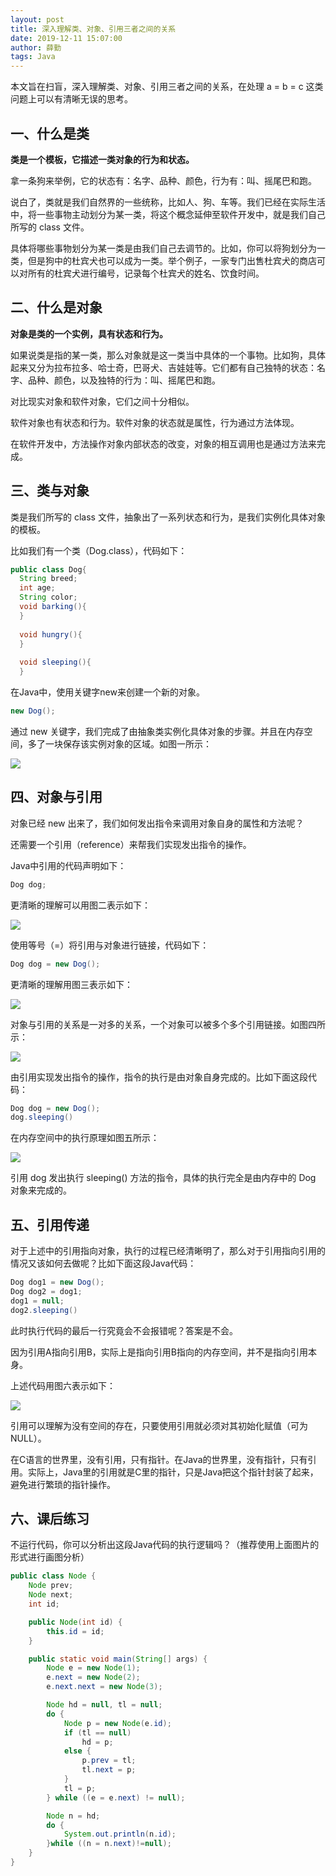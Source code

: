 ```yaml
---
layout: post
title: 深入理解类、对象、引用三者之间的关系
date: 2019-12-11 15:07:00
author: 薛勤
tags: Java
---
```

本文旨在扫盲，深入理解类、对象、引用三者之间的关系，在处理 a = b = c 这类问题上可以有清晰无误的思考。

## 一、什么是类

**类是一个模板，它描述一类对象的行为和状态。**

拿一条狗来举例，它的状态有：名字、品种、颜色，行为有：叫、摇尾巴和跑。

说白了，类就是我们自然界的一些统称，比如人、狗、车等。我们已经在实际生活中，将一些事物主动划分为某一类，将这个概念延伸至软件开发中，就是我们自己所写的 class 文件。

具体将哪些事物划分为某一类是由我们自己去调节的。比如，你可以将狗划分为一类，但是狗中的杜宾犬也可以成为一类。举个例子，一家专门出售杜宾犬的商店可以对所有的杜宾犬进行编号，记录每个杜宾犬的姓名、饮食时间。

## 二、什么是对象

**对象是类的一个实例，具有状态和行为。**

如果说类是指的某一类，那么对象就是这一类当中具体的一个事物。比如狗，具体起来又分为拉布拉多、哈士奇，巴哥犬、吉娃娃等。它们都有自己独特的状态：名字、品种、颜色，以及独特的行为：叫、摇尾巴和跑。

对比现实对象和软件对象，它们之间十分相似。

软件对象也有状态和行为。软件对象的状态就是属性，行为通过方法体现。

在软件开发中，方法操作对象内部状态的改变，对象的相互调用也是通过方法来完成。

## 三、类与对象

类是我们所写的 class 文件，抽象出了一系列状态和行为，是我们实例化具体对象的模板。

比如我们有一个类（Dog.class），代码如下：

```java
public class Dog{
  String breed;
  int age;
  String color;
  void barking(){
  }
 
  void hungry(){
  }
 
  void sleeping(){
  }
```
在Java中，使用关键字new来创建一个新的对象。

```java
new Dog();
```
通过 new 关键字，我们完成了由抽象类实例化具体对象的步骤。并且在内存空间，多了一块保存该实例对象的区域。如图一所示：

![](./20191211深入理解类对象引用三者之间的关系/1136672-20191211150533264-143077106.png)

## 四、对象与引用

对象已经 new 出来了，我们如何发出指令来调用对象自身的属性和方法呢？

还需要一个引用（reference）来帮我们实现发出指令的操作。

Java中引用的代码声明如下：
```java
Dog dog;
```
更清晰的理解可以用图二表示如下：

![](./20191211深入理解类对象引用三者之间的关系/1136672-20191211150533563-870118169.png)

使用等号（=）将引用与对象进行链接，代码如下：
```java
Dog dog = new Dog();
```
更清晰的理解用图三表示如下：

![](./20191211深入理解类对象引用三者之间的关系/1136672-20191211150533867-1623661035.png)

对象与引用的关系是一对多的关系，一个对象可以被多个多个引用链接。如图四所示：

![](./20191211深入理解类对象引用三者之间的关系/1136672-20191211150534159-2035333084.png)

由引用实现发出指令的操作，指令的执行是由对象自身完成的。比如下面这段代码：
```java
Dog dog = new Dog();
dog.sleeping()
```
在内存空间中的执行原理如图五所示：

![](./20191211深入理解类对象引用三者之间的关系/1136672-20191211150534437-1750203380.png)

引用 dog 发出执行 sleeping() 方法的指令，具体的执行完全是由内存中的 Dog 对象来完成的。

## 五、引用传递

对于上述中的引用指向对象，执行的过程已经清晰明了，那么对于引用指向引用的情况又该如何去做呢？比如下面这段Java代码：

```java
Dog dog1 = new Dog();
Dog dog2 = dog1;
dog1 = null;
dog2.sleeping()
```
此时执行代码的最后一行究竟会不会报错呢？答案是不会。

因为引用A指向引用B，实际上是指向引用B指向的内存空间，并不是指向引用本身。

上述代码用图六表示如下：

![](./20191211深入理解类对象引用三者之间的关系/1136672-20191211150534715-1027633950.png)

引用可以理解为没有空间的存在，只要使用引用就必须对其初始化赋值（可为 NULL）。

在C语言的世界里，没有引用，只有指针。在Java的世界里，没有指针，只有引用。实际上，Java里的引用就是C里的指针，只是Java把这个指针封装了起来，避免进行繁琐的指针操作。

## 六、课后练习

不运行代码，你可以分析出这段Java代码的执行逻辑吗？（推荐使用上面图片的形式进行画图分析）

```java
public class Node {
    Node prev;
    Node next;
    int id;

    public Node(int id) {
        this.id = id;
    }

    public static void main(String[] args) {
        Node e = new Node(1);
        e.next = new Node(2);
        e.next.next = new Node(3);

        Node hd = null, tl = null;
        do {
            Node p = new Node(e.id);
            if (tl == null)
                hd = p;
            else {
                p.prev = tl;
                tl.next = p;
            }
            tl = p;
        } while ((e = e.next) != null);

        Node n = hd;
        do {
            System.out.println(n.id);
        }while ((n = n.next)!=null);
    }
}
```


